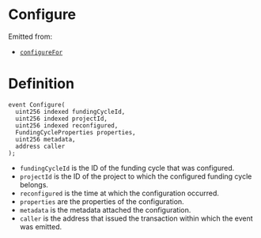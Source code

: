# Configure

Emitted from:

* [`configureFor`](../write/configurefor.md)

# Definition

```solidity
event Configure(
  uint256 indexed fundingCycleId,
  uint256 indexed projectId,
  uint256 indexed reconfigured,
  FundingCycleProperties properties,
  uint256 metadata,
  address caller
);
```

* `fundingCycleId` is the ID of the funding cycle that was configured.
* `projectId` is the ID of the project to which the configured funding cycle belongs.
* `reconfigured` is the time at which the configuration occurred.
* `properties` are the properties of the configuration.
* `metadata` is the metadata attached the configuration.
* `caller` is the address that issued the transaction within which the event was emitted.
